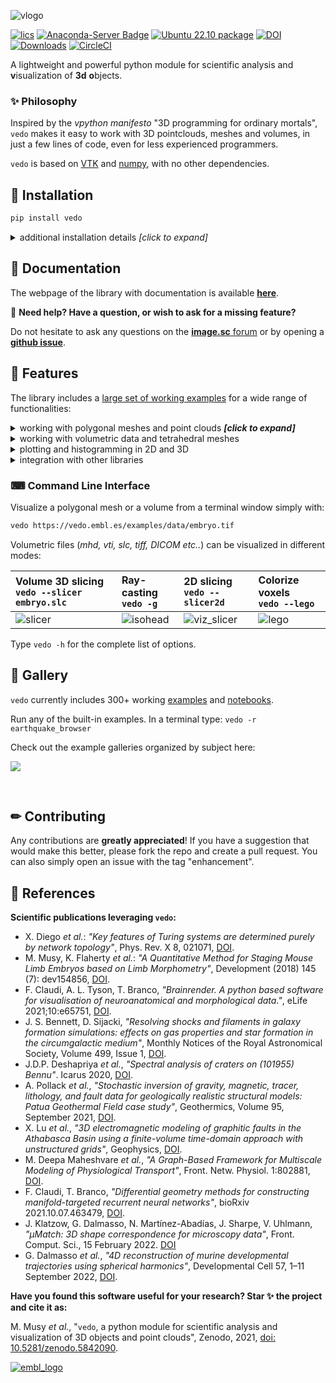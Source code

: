 
![vlogo](https://user-images.githubusercontent.com/32848391/110344277-9bc20700-802d-11eb-8c0d-2e97226a9a32.png)


[![lics](https://img.shields.io/badge/license-MIT-blue.svg)](https://en.wikipedia.org/wiki/MIT_License)
[![Anaconda-Server Badge](https://anaconda.org/conda-forge/vedo/badges/version.svg)](https://anaconda.org/conda-forge/vedo)
[![Ubuntu 22.10 package](https://repology.org/badge/version-for-repo/ubuntu_22_10/vedo.svg)](https://repology.org/project/vedo/versions)
[![DOI](https://zenodo.org/badge/DOI/10.5281/zenodo.5842090.svg)](https://doi.org/10.5281/zenodo.5842090)
[![Downloads](https://pepy.tech/badge/vedo)](https://pepy.tech/project/vedo)
[![CircleCI](https://circleci.com/gh/marcomusy/vedo.svg?style=svg)](https://circleci.com/gh/marcomusy/vedo)


A lightweight and powerful python module
for scientific analysis and **v**isualization of **3d** **o**bjects.<br>


### ✨  Philosophy
Inspired by the *vpython* *manifesto* "3D programming for ordinary mortals",
`vedo` makes it easy to work with 3D pointclouds, meshes and volumes,
in just a few lines of code, even for less experienced programmers.

`vedo` is based on [VTK](https://www.vtk.org/) and [numpy](http://www.numpy.org/),
with no other dependencies.


## 💾  Installation
```bash
pip install vedo
```

<details>
<summary>additional installation details <i>[click to expand]</i> </summary>

- To install the latest _dev_ version of `vedo`: <br>
`pip install -U git+https://github.com/marcomusy/vedo.git`

- To install from the conda-forge channel: <br>
`conda install -c conda-forge vedo`


</details>


## 📙  Documentation
The webpage of the library with documentation is available [**here**](https://vedo.embl.es).

📌 **Need help? Have a question, or wish to ask for a missing feature?**

Do not hesitate to ask any questions on the [**image.sc** forum](https://forum.image.sc/)
or by opening a [**github issue**](https://github.com/marcomusy/vedo/issues).


## 🎨  Features
The library includes a [large set of working examples](https://github.com/marcomusy/vedo/tree/master/examples)
for a wide range of functionalities:

<details>
<summary>working with polygonal meshes and point clouds <i><b>[click to expand]</b></i> </summary>
<i>

- Import meshes from VTK format, STL, Wavefront OBJ, 3DS, Dolfin-XML, Neutral, GMSH, OFF, PCD (PointCloud),
- Export meshes as ASCII or binary to VTK, STL, OBJ, PLY ... formats.
- Analysis tools like Moving Least Squares, mesh morphing and more..
- Tools to visualize and edit meshes (cutting a mesh with another mesh, slicing, normalizing, moving vertex positions, etc..).
- Split mesh based on surface connectivity. Extract the largest connected area.
- Calculate areas, volumes, center of mass, average sizes etc.
- Calculate vertex and face normals, curvatures, feature edges. Fill mesh holes.
- Subdivide faces of a mesh, increasing the number of vertex points. Mesh simplification.
- Coloring and thresholding of meshes based on associated scalar or vectorial data.
- Point-surface operations: find nearest points, determine if a point lies inside or outside of a mesh.
- Create primitive shapes: spheres, arrows, cubes, torus, ellipsoids...
- Generate glyphs (associate a mesh to every vertex of a source mesh).
- Create animations easily by just setting the position of the displayed objects in the 3D scene. Add trailing lines and shadows to moving objects is supported.
- Straightforward support for multiple sync-ed or independent renderers in  the same window.
- Registration (alignment) of meshes with different techniques.
- Mesh smoothing.
- Delaunay triangulation in 2D and 3D.
- Generate meshes by joining nearby lines in space.
- Find the closest path from one point to another, traveling along the edges of a mesh.
- Find the intersection of a mesh with lines, planes or other meshes.
- Interpolate scalar and vectorial fields with Radial Basis Functions and Thin Plate Splines.
- Add sliders and buttons to interact with the scene and the individual objects.
- Visualization of tensors.
- Analysis of Point Clouds:
- Moving Least Squares smoothing of 2D, 3D and 4D clouds
- Fit lines, planes, spheres and ellipsoids in space
- Identify outliers in a distribution of points
- Decimate a cloud to a uniform distribution.

</i>
</details>

<details>
<summary>working with volumetric data and tetrahedral meshes</summary>
<i>

- Import data from VTK format volumetric TIFF stacks, DICOM, SLC, MHD and more
- Import 2D images as PNG, JPEG, BMP
- Isosurfacing of volumes
- Composite and maximum projection volumetric rendering
- Generate volumetric signed-distance data from an input surface mesh
- Probe volumes with lines and planes
- Generate stream-lines and stream-tubes from vectorial fields
- Slice and crop volumes
- Support for other volumetric structures (structured and grid data)

</i>
</details>

<details>
<summary>plotting and histogramming in 2D and 3D</summary>
<i>

- Polygonal 3D text rendering with Latex-like syntax and unicode characters, with 14 different fonts.
- Fully customizable axis styles
- donut plots and pie charts
- Scatter plots in 2D and 3D
- Surface function plotting
- 1D customizable histograms
- 2D hexagonal histograms
- Polar plots, spherical plots and histogramming
- Draw latex-formatted formulas in the rendering window.
- Quiver, violin, whisker and stream-line plots
- Graphical markers analogous to matplotlib

</i>
</details>

<details>
<summary>integration with other libraries</summary>
<i>

- Integration with the [Qt5](https://www.qt.io/) framework.
- Support for [FEniCS/Dolfin](https://fenicsproject.org/) platform for visualization of PDE/FEM solutions.
- Interoperability with the [trimesh](https://trimsh.org/), [pyvista](https://github.com/pyvista/pyvista) and [pymeshlab](https://github.com/cnr-isti-vclab/PyMeshLab) libraries.
- Export 3D scenes and embed them into a [web page](https://vedo.embl.es/examples/fenics_elasticity.html).
- Embed 3D scenes in *jupyter* notebooks with [K3D](https://github.com/K3D-tools/K3D-jupyter) (can export an interactive 3D-snapshot page [here](https://vedo.embl.es/examples/geo_scene.html)).

</i>
</details>


### ⌨  Command Line Interface
Visualize a polygonal mesh or a volume from a terminal window simply with:
```bash
vedo https://vedo.embl.es/examples/data/embryo.tif
```
Volumetric files (_mhd, vti, slc, tiff, DICOM etc.._) can be visualized in different modes:

|Volume 3D slicing<br>`vedo --slicer embryo.slc`| Ray-casting<br>`vedo -g`| 2D slicing<br>`vedo --slicer2d`| Colorize voxels<br>`vedo --lego`|
|:--------|:-----|:--------|:-----|
| ![slicer](https://user-images.githubusercontent.com/32848391/80292484-50757180-8757-11ea-841f-2c0c5fe2c3b4.jpg)|![isohead](https://user-images.githubusercontent.com/32848391/58336107-5a09a180-7e43-11e9-8c4e-b50e4e95ae71.gif)|![viz_slicer](https://user-images.githubusercontent.com/32848391/90966778-fc955200-e4d6-11ea-8e29-215f7aea3860.png)  |![lego](https://user-images.githubusercontent.com/32848391/56969949-71b47980-6b66-11e9-8251-4bbdb275cb22.jpg) |

Type `vedo -h` for the complete list of options.<br>

## 🐾  Gallery
`vedo` currently includes 300+ working [examples](https://github.com/marcomusy/vedo/tree/master/examples) and [notebooks](https://github.com/marcomusy/vedo/tree/master/examples/notebooks). <br>

Run any of the built-in examples. In a terminal type: `vedo -r earthquake_browser`

Check out the example galleries organized by subject here:

<a href="https://vedo.embl.es/#gallery" target="_blank">

![](https://user-images.githubusercontent.com/32848391/104370203-d1aba900-551e-11eb-876c-41e0961fcdb5.jpg)

</a>
<br>

## ✏  Contributing

Any contributions are **greatly appreciated**!
If you have a suggestion that would make this better, please fork the repo and create a pull request.
You can also simply open an issue with the tag "enhancement".



## 📜  References

**Scientific publications leveraging `vedo`:**

- X. Diego *et al.*:
*"Key features of Turing systems are determined purely by network topology"*,
Phys. Rev. X 8, 021071,
[DOI](https://journals.aps.org/prx/abstract/10.1103/PhysRevX.8.021071).
- M. Musy, K. Flaherty *et al.*:
*"A Quantitative Method for Staging Mouse Limb Embryos based on Limb Morphometry"*,
Development (2018) 145 (7): dev154856,
[DOI](http://dev.biologists.org/content/145/7/dev154856).
- F. Claudi, A. L. Tyson, T. Branco, *"Brainrender. A python based software for visualisation
of neuroanatomical and morphological data."*,
eLife 2021;10:e65751,
[DOI](https://doi.org/10.7554/eLife.65751).
- J. S. Bennett, D. Sijacki,
*"Resolving shocks and filaments in galaxy formation simulations: effects on gas properties and
star formation in the circumgalactic medium"*,
Monthly Notices of the Royal Astronomical Society, Volume 499, Issue 1,
[DOI](https://doi.org/10.1093/mnras/staa2835).
- J.D.P. Deshapriya *et al.*,
*"Spectral analysis of craters on (101955) Bennu"*.
Icarus 2020,
[DOI](https://doi.org/10.1016/j.icarus.2020.114252).
- A. Pollack *et al.*,
*"Stochastic inversion of gravity, magnetic, tracer, lithology, and fault data
for geologically realistic structural models: Patua Geothermal Field case study"*,
Geothermics, Volume 95, September 2021,
[DOI](https://doi.org/10.1016/j.geothermics.2021.102129).
- X. Lu *et al.*,
*"3D electromagnetic modeling of graphitic faults in the Athabasca
 Basin using a finite-volume time-domain approach with unstructured grids"*,
Geophysics,
[DOI](https://doi.org/10.1190/geo2020-0657.1).
- M. Deepa Maheshvare *et al.*,
*"A Graph-Based Framework for Multiscale Modeling of Physiological Transport"*,
Front. Netw. Physiol. 1:802881,
[DOI](https://www.frontiersin.org/articles/10.3389/fnetp.2021.802881/full).
- F. Claudi, T. Branco,
*"Differential geometry methods for constructing manifold-targeted recurrent neural networks"*,
bioRxiv 2021.10.07.463479,
[DOI](https://doi.org/10.1101/2021.10.07.463479).
- J. Klatzow, G. Dalmasso, N. Martínez-Abadías, J. Sharpe, V. Uhlmann,
*"µMatch: 3D shape correspondence for microscopy data"*,
Front. Comput. Sci., 15 February 2022.
[DOI](https://doi.org/10.3389/fcomp.2022.777615)
- G. Dalmasso *et al.*, *"4D reconstruction of murine developmental trajectories using spherical harmonics"*,
Developmental Cell 57, 1–11 September 2022,
[DOI](https://doi.org/10.1016/j.devcel.2022.08.005).

**Have you found this software useful for your research? Star ✨ the project and cite it as:**

M. Musy  <em>et al.</em>,
"<code>vedo</code>, a python module for scientific analysis and visualization of 3D objects and point clouds",
Zenodo, 2021, <a href="https://doi.org/10.5281/zenodo.5842090">doi: 10.5281/zenodo.5842090</a>.


[![embl_logo](https://user-images.githubusercontent.com/32848391/58046204-e9157180-7b44-11e9-81c9-e916cdf9ba84.gif)](https://www.embl.es)



